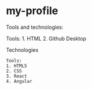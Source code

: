 # my-profile

Tools and technologies:

Tools: 1. HTML 2. Github Desktop

Technologies

    Tools:
    1. HTML5
    2. CSS
    3. React
    4. Angular
